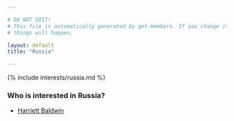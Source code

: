 ```yaml
---

# DO NOT EDIT!
# This file is automatically generated by get-members. If you change it, bad
# things will happen.

layout: default
title: "Russia"

---
```


{% include interests/russia.md %}

### Who is interested in Russia?


* [Harriett Baldwin](members/harriett-baldwin.html)
